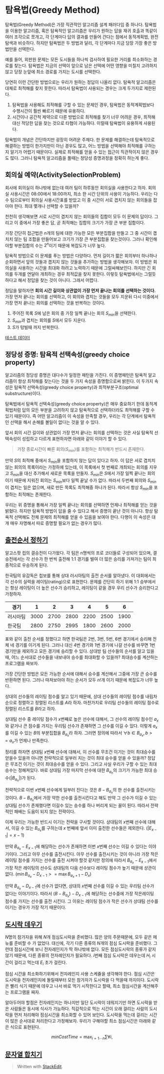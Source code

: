 # 탐욕법(Greedy Method)

탐욕법(Greedy Method)은 가장 직관적인 알고리즘 설계 패러다임 중 하나다. 탐욕법을 이용한 알고리즘, 혹은 탐욕적인 알고리즘은 우리가 원하는 답을 재귀 호출과 똑같이 여러 조각으로 쪼개고, 각 단계마다 답의 결과를 만들어 간다는 점에서 동적계획법, 완전탐색과 비슷하다. 하지만 탐욕법은 두 방법과 달리, 각 단계마다 지금 당장 가장 좋은 방법만을 선택한다. 

예를 들어, 외판원 문제는 모든 도시들을 하나씩 검사하여 필요한 거리를 최소화하는 경로를 찾는다. 탐욕법은 지금의 선택이 앞으로 남은 선택에 어떤 영향을 미칠지 고려하지 않고 당장 눈앞에 최소 경로를 가지는 도시를 선택한다. 

당연히 이런 간단한 방법으로는 우리가 원하는 정답이 나올리 없다. 탐욕적 알고리즘은 대체로 최적해를 찾지 못한다. 따라서 탐욕법이 사용되는 경우는 크게 두가지로 제한된다. 

1. 탐욕법을 사용해도 최적해를 구할 수 있는 문제인 경우, 탐욕법은 동적계획법보다 수행시간이 훨씬 빠르기 때문에 유용하다.
2. 시간이나 공간적 제약으로 다른 방법으로 최적해를 찾기 너무 어려운 경우, 최적해 대신 적당한 답을 찾는 것으로 타협이 가능하다. 이럴때 탐욕법이 유용하게 사용된다.

탐욕법의 개념은 간단하지만 굉장히 어려운 주제다. 한 문제를 해결하는데 탐욕적으로 해결하는 방법이 한가지만이 아닌 경우도 많고, 어느 방법을 선택해야 최적해를 구하는지 알기가 어렵기 때문이다. 실제로 최적해를 얻을 수 있는 접근이 직관적이지 않은 경우도 많다. 그러니 탐욕적 알고리즘을 풀때는 정당성 증명과정을 정확히 하는게 좋다. 


## 회의실 예약(ActivitySelectionProblem)

회사에 회의실이 하나밖에 없는데 여러 팀이 하루동안 회의실을 사용한다고 하자. 회의실 사용시간은 08:00에서 18:00까지, 최소 한 시간 단위의 사용이 가능하다. 우리는 다수 팀으로부터 회의실 사용시간표를 받았고 이 중 시간이 서로 겹치지 않는 회의들을 잡아야 한다. 최대 몇개나 선택할 수 있을까?

천천히 생각해보면 서로 시간이 겹치지 않는 회의들의 집합이 모두 이 문제의 답이다. 그리고 이 중에서 가장 좋은 답, 곧 최적해는 집합의 크기가 가장 큰 부분 집합이다.  

가장 간단히 접근법은 $n$개의 팀에 대한 가능한 모든 부분집합을 만들고 그 중 시간이 겹치치 않는 팀 조합을 만들어보고 크기가 가장 큰 부분집합을 찾는것이다. 그러나 확인해야할 부분집합의 수는 $2^n$이기 때문에 복잡도가 너무 높다. 

탐욕적 방법으로 이 문제를 푸는 방법은 다양하다. 먼저 길이가 짧은 회의부터 하나하나 순회하면서 앞의 것들과 겹치지 않는 것들을 추가하는 방법을 생각해보자. 이 방법은 회의실을 사용하는 시간을 최대화 하려고 노력하기 때문에 그럴싸해보인다. 하지만 긴 회의를 두개를 연달아 개최하는 경우 최적값을 찾지 못한다. 이렇듯 탐욕법에서는 그럴듯하다고 해서 정답을 찾는 것이 아니다. 그래서 어렵다. 

정답을 말하자면 **회의 시간 길이와 상관없이 가장 먼저 끝나는 회의를 선택하는 것이다.** 가장 먼저 끝나는 회의를 선택하고, 이 회의와 겹치는 것들을 모두 지운뒤 다시 이중에서 가장 먼저 끝나는 회의를 선택하는 것을 반복하는 것이다. 

1. 주어진 목록 $S$에 남은 회의 중 가장 일찍 끝나는 회의 $S_{min}$을 선택한다.
2. $S_{min}$과 겹치는 회의를 $S$에서 모두 지운다.
3. $S$가 텅빌때 까지 반복한다. 

[테스트 데이터](https://ratsgo.github.io/data%20structure&algorithm/2017/11/22/greedy/)


## 정당성 증명: 탐욕적 선택속성(greedy choice property)

알고리즘의 정당성 증명은 대다수가 일정한 패턴을 가진다. 이 증명패턴은 탐욕적 알고리즘이 항상 최적해를 찾는다는 것을 두 가지 속성을 증명함으로써 밝힌다. 이 두가지 속성은 탐욕적 선택속성(greedy choice property)과 최적부분구조(optimal substructure)이다.

탐욕법에서 탐욕적 선택속성(greedy choice property)은 매우 중요하기 한데 동적계획법처럼 답의 모든 부분을 고려하지 않고 탐욕적으로 선택하더라도 최적해를 구할 수 있기 때문이다. 즉 어떤 알고리즘이 이 속성을 만족할 경우, 우리는 각 단계에서 탐욕적인 선택을 해서 손해를 볼일이 없다는 것을 알 수 있다. 

앞서 회의 시간 길이와 상관없이 가장 먼저 끝나는 회의를 선택하는 것은 사실 탐욕적 선택속성이 성립하고 다르게 표현하자면 아래와 같이 이야기 할 수 있다. 

> 가장 종료시간이 빠른 회의($S_{min}$)를 포함하는 최적해가 반드시 존재한다. 

만약 $S$의 최적해 중에서 $S_{min}$을 포함하지 않는 답이 있다고 하자. 이 답은 서로 겹치치 않는 회의의 목록이라는 가정하에 있는데, 이 목록에서 첫 번째로 개최되는 회의를 지우고 $S_{min}$을 대신 추가해서 새로운 목록을 만들자. $S_{min}$은 $S$에서 가장 일찍 끝나는 회의이기 때문에 지워진 회의는 $S_{min}$보다 일찍 끝날 수가 없다. 따라서 두번째 회의와 $S_{min}$이 겹치는 일은 없으며, 새로 만든 목록도 최적해중 하나가 된다. 따라서 항상 $S_{min}$을 포함하는 최적해는 존재한다. 

우리는 위 증명을 통해서 가장 일찍 끝나는 회의를 선택하면 언제나 최적해를 얻는 것을 밝혔다. 하지만 탐욕적 방법이 답을 줄 수 있다고 해서 증명이 끝난 것이 아니다. 항상 탐욕적 선택해도 전체 문제의 최적해를 얻을 수 있음을 보여야 한다. 다행이 이 속성은 대개 매우 자명해서 따로 증명할 필요가 없는 경우가 많다.

## [출전순서 정하기](https://algospot.com/judge/problem/read/MATCHORDER)

알고스팟 컵의 결승전이 다가왔다. 각 팀은 n명씩의 프로 코더들로 구성되어 있으며, 결승전에서는 각 선수가 한 번씩 출전해 1:1 경기를 벌여 더 많은 승리를 가져가는 팀이 최종적으로 우승하게 된다. 

한국팀의 유감독은 첩보를 통해 상대 러시아팀의 출전 순서를 알아냈다. 이 대회에서는 각 선수의 실력을 레이팅(rating)으로 표현한다. 문제를 간단히 하기 위해 1:1 승부에서는 항상 레이팅이 더 높은 선수가 승리하고, 레이팅이 같을 경우 우리 선수가 승리한다고 가정하자.

|경기|1|2|3|4|5|6|
|--|--|--|--|--|--|--|
|러시아팀|3000|2700|2800|2200|2500|1900|
|한국팀|2800|2750|2995|1800|2600|2000|

표와 같이 출전 순서를 정했다고 하면 한국팀은 2번, 3번, 5번, 6번 경기에서 승리해 전체 네 경기를 이기게 된다. 그러나 대신 4번 경기와 1번 경기에 나갈 선수를 바꾸면 1번 경기만을 제외하고 모든 경기에 승리할 수 있다. 상대방 팀 선수들의 순서를 알고 있을 때, 어느 순서대로 선수들을 내보내야 승수를 최대화할 수 있을까? 최대승수를 계산하는 프로그램을 짜보자.

가장 간단한 방법은 모든 가능한 순서에 대해서 승수를 계산해서 그중에 가장 큰 승수를 반환하면 된다. 그러나 따져보아야 하는 순서가 모두 $n!$개 이기 때문에 복잡도가 너무 높다. 

상대의 선수들의 레이팅 점수를 알고 있기 때문에, 상대 선수들의 레이팅 점수를 내림차순으로 정렬하고 정렬된 리스트를 $A$라 하자. 마찬가지로 우리팀 선수들의 레이팅 점수로 정렬된 리스트를 $B$라고 하자.

상대팀 선수 중 레이팅 점수가 $x$번째로 높은 선수에 대해서, 그 선수의 레이팅 점수인 $a_x$와 같거나 큰 점수를 가지는 우리팀 선수가 존재하면 그 선수를 이길 수 있다. 이렇게 $a_x$를 이길 수 있는 $B$의 부분집합을 $B_{a_x}$라 하자. 그러면 정의에 따라서 $\forall b \in B_{a_x}, b >= a_x$가 언제나 만족한다. 

정리를 하자면 상대팀 $x$번째 선수에 대해서, 이 선수를 무조건 이기는 것이 최대승수를 얻을수 있을까 아니면 전략적으로 일부러 지는 것이 최대 승수를 얻을 수 있을까? 정답은 무조건 이기는 것이 최대승수를 얻을 수 있다. 그리고 사실 우리가 구할 수 있는 최대 승수는 정해져있다. 바로 상대팀 가장 마지막 선수에 대한 $B_{a_n}$의 크기가 가능한 최대 승수($|B_{a_n}|$)가 된다. 

전략적으로 이번 $x$번째 선수에게 일부러 진다는 것은 $B-B_{a_x}$의 한 선수를 출전시키는 것이다. $B-B_{a_x}$에서 가장 약한 선수를 출전시킨다고 해도 만약 그 선수가 이길 수 있는 상대팀 선수가 존재했다면 이길수 있는 승수를 하나 버리게 되는 꼴이 된다. 따라서 전략적인 패배는 도움이 되지 않는 전략이다. 

이제 우리는 가능한 반드시 이기는 전략을 구사할 것이다. 상대팀의 $x$번째 선수에 대해서, 이길 수 있는 $B_{a_x}$를 구하는데 $x$ 번째에 앞서 이미 출전한 선수들은 제외한다. ($|E_{x-1}| = x-1$)

만약 $B_{a_x}-E_{x-1}$에 해당하는 선수가 존재하면 이번 $x$번째 선수는 이길 수 있다는 이야기이다. 그리고 아무 선수를 출전시킨다. 아무 선수를 출전시키는 것이 아니라 가장 작은 레이팅 점수를 가지는 선수를 출전 시켜야 할것 같지만 정의에 따라서 $B_{a_x}-E_{x-1}$에서 가장 작은 레이팅의 선수도 상대팀의 다음 선수보다 레이팅 점수가 높기 때문에 상관이 없다. ($\min B_{a_x}-D_{x-1} >= \max B_{a_x+1}-D_{x}$)

만약 $B_{a_x}-D_{x-1}$에 선수가 없다면, 상대의 $x$번째 선수를 이길 수 있는 우리팀 선수가 없다는 이야기이다. 따라서 $(B-B_{a_x})-D_{x-1}$에 해당하는 선수중에 가장 작은레이팅 점수를 가지는 선수를 출전 시킨다. 그 이유는 레이팅 점수가 작은 선수가 상대팀 선수를 이기는 경우가 가장 작기 때문이다. 

## [도시락 데우기](https://algospot.com/judge/problem/read/LUNCHBOX)

$N$명의 참가자을 위해 $N$개 점심도시락을 준비했다. 많은 양의 주문때문에, 모두 같은 메뉴를 준비할 수 가 없었다. 대신에, 각기 다른 종류의 $N$개의 점심 도시락을 준비했다. 그런데 점심시간에 보니 전자레인지가 딱 하나밖에 없다. 모든 점심도시락의 종류가 같지 않기 때문에, 다른 종류의 전자레인지가 필요하다. $i$번째 점심 도시락은 데우는데 $H_i$ 시간이 걸리고 먹는데 $E_i$ 초가 걸린다.

점심 시간을 최소화하기위해서 전자레인지 사용 스케쥴을 생각해야 한다. 
점심 시간은 도시락을 전자레인지에 돌릴때부터 모든 참가자가 도시락을 다 먹을때 까지이다. 도시락은 빨리 식기 때문에 데우고 나서 바로 먹기 시작한다고 할때, 최소 점심시간을 계산해주는 프로그램을 짜자. 

알아두어야 할점은 전자레인지는 하나지만 일단 도시락이 데워지기만 하면 도시락을 받은 사람들은 동시에 식사가 가능하다. 직감적으로 먹는 시간이 오래 걸리는 사람의 도시락을 먼저 처리해야 점심시간을 최소화할 수 있어 보인다. 도시락을 먹는데 걸리는 시간이 많은 순서대로 처리한다고 가정해보자. 우리가 구해야할 최소 점심시간은 아래와 같은 식으로 표현된다. 

$$minCostTime = \max_{i=1 \cdots n} ∑ \forall i,$$





## [문자열 합치기](https://algospot.com/judge/problem/read/STRJOIN)







> Written with [StackEdit](https://stackedit.io/).
<!--stackedit_data:
eyJoaXN0b3J5IjpbLTE1MTg5NjA5OTMsMTYyODQ5MTc1MywxMz
Y5MDU1Njg3LC0yOTgyOTE0MTcsMjA2OTE4NTI2NCwtMjIxOTI0
MzAwLDE1MDEwMzUxMDgsLTg4MDUyNzU4MCw2MTg2ODA4MjIsLT
E3OTk4OTA5MzYsMTUyODQ1OTEwOCwxNjY1NzA4OCw3MTQ4NDMx
NCwtNzA4MjE1NDM2LDEyNDEzMTE5NjYsNjcyNzUyNDgsMTY0Nz
Y1ODA0NSwxMzUzMDk3NzM2LDE3MDg3OTc3OTMsMTA1NTg5MTE2
Nl19
-->